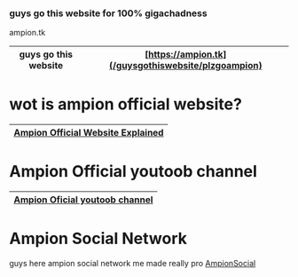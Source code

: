 ### guys go this website for 100% gigachadness
 ampion.tk

|guys go this website | [https://ampion.tk](/guysgothiswebsite/plzgoampion) |
|---------------------|-------------------------------------------------------|

# wot is ampion official website?
|[Ampion Official Website Explained](/guysgothiswebsite/Ae1)|
|-------------------------------------------------------------|

# Ampion Official youtoob channel
|[Ampion Oficial youtoob channel](/guysgothiswebsite/ampiondeyoutoob)|
|------------------------------------------------------|

# Ampion Social Network
guys here ampion social network me made really pro
[AmpionSocial](/guysgothiswebsite/AmpionSocialNWTP)
